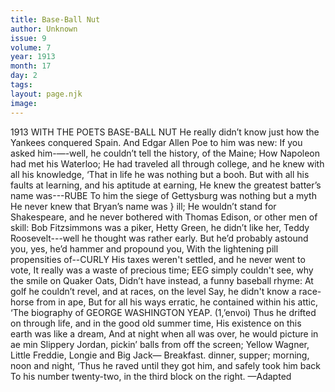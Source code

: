 ```yaml
---
title: Base-Ball Nut
author: Unknown
issue: 9
volume: 7
year: 1913
month: 17
day: 2
tags:
layout: page.njk
image:
---
```

1913 WITH THE POETS BASE-BALL NUT    He really didn’t know just how the Yankees conquered Spain. And Edgar Allen Poe to him was new: If you asked him-—-well, he couldn’t tell the history, of the Maine; How Napoleon had met his Waterloo; He had traveled all through college, and he knew with all his knowledge, ‘That in life he was nothing but a booh. But with all his faults at learning, and his aptitude at earning, He knew the greatest batter’s name was---RUBE To him the siege of Gettysburg was nothing but a myth He never knew that Bryan’s name was } ill; He wouldn’t stand for Shakespeare, and he never bothered with Thomas Edison, or other men of skill: Bob Fitzsimmons was a piker, Hetty Green, he didn’t like her, Teddy Roosevelt---well he thought was rather early. But he’d probably astound you, yes, he’d hammer and propound you, With the lightening pill propensities of--CURLY His taxes weren't settled, and he never went to vote, It really was a waste of precious time; EEG simply couldn't see, why the smile on Quaker Oats, Didn’t have instead, a funny baseball rhyme: At golf he couldn’t revel, and at races, on the level Say, he didn't know a race-horse from in ape, But for all his ways erratic, he contained within his attic, ‘The biography of GEORGE WASHINGTON YEAP. (1,’envoi) Thus he drifted on through life, and in the good old summer time, His existence on this earth was like a dream, And at night when all was over, he would picture in ae min Slippery Jordan, pickin’ balls from off the screen; Yellow Wagner, Little Freddie, Longie and Big Jack— Breakfast. dinner, supper; morning, noon and night, ‘Thus he raved until they got him, and safely took him back To his number twenty-two, in the third block on the right. —Adapted 


